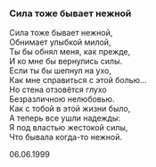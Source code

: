 ### Сила тоже бывает нежной

Сила тоже бывает нежной,  
Обнимает улыбкой милой,  
Ты бы обнял меня, как прежде,  
И ко мне бы вернулись силы.  
Если ты бы шепнул на ухо,  
Как мне справиться с этой болью...  
Но стена отзовётся глухо  
Безразличною нелюбовью.  
Как с тобой в этой жизни было,  
А теперь все ушли надежды:  
Я под властью жестокой силы,  
Что бывала когда-то нежной.

06.06.1999
